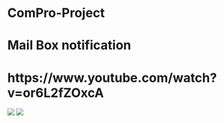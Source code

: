 # ComPro-Project
# Mail Box notification
<h1>https://www.youtube.com/watch?v=or6L2fZOxcA</h1>
<img src="png/S__4669460">
<img src="png/S__4669462">
